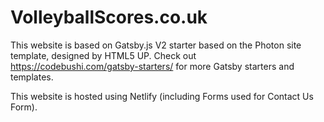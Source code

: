 # VolleyballScores.co.uk

This website is based on Gatsby.js V2 starter based on the Photon site template, designed by HTML5 UP. Check out https://codebushi.com/gatsby-starters/ for more Gatsby starters and templates.

This website is hosted using Netlify (including Forms used for Contact Us Form).
